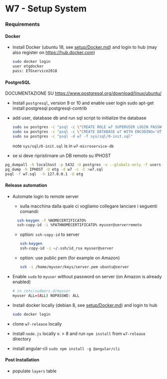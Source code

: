 # W7 - Setup System

### Requirements

#### Docker

- Install Docker (ubuntu 18, see [setup/Docker.md](setup/Docker.md)) and login to hub (may also register on https://hub.docker.com)

  ```bash
  sudo docker login
  user etgdocker
  pass: ETGservice2018
  ```

#### PostgreSQL
  DOCUMENTAZIONE SU https://www.postgresql.org/download/linux/ubuntu/


- Install `postgresql`, version 9 or 10 and enable user login
  sudo apt-get install postgresql postgresql-contrib




- add user, database db and run sql script to initialize the database
  ```bash
  sudo su postgres -c "psql -c \"CREATE ROLE w7 SUPERUSER LOGIN PASSWORD 'w7-project'\" "
  sudo su postgres -c "psql -c \"CREATE DATABASE w7 WITH ENCODING='UTF8' OWNER=w7 CONNECTION LIMIT=-1;\" "
  sudo su postgres -c "psql -d w7 -f sys/sql/0-init.sql"
  ```
  
  note `sys/sql/0-init.sql` is in `w7-microservice-db`


- se si deve ripristirnare un DB remoto su IPHOST
```bash
pg_dumpall -h localhost -p 5432 -U postgres -v --globals-only -f users.sql
pg_dump -h IPHOST -U etg -d w7 -c -C >w7.sql
psql -f w7.sql  -h 127.0.0.1 -U etg
```

#### Release automation

- Automate login to remote server
  - sulla macchina dalla quale ci vogliamo collegare lanciare i seguenti comandi:
  ```bash
    ssh-keygen -f %NOMECERTIFICATO%
    ssh-copy-id -i %PATHNOMECERTIFICATO% myuser@serverremoto
  ```
  - option: ``ssh-copy-id`` to server
    ```bash
    ssh-keygen
    ssh-copy-id -i ~/.ssh/id_rsa myuser@server
    ```

  - option: use public pem (for example on Amazon)
    ```bash
    ssh -i /home/myuser/keys/server.pem ubuntu@server
    ```

- Enable `sudo` to `myuser` without password on server (on Amazon is already enabled)

  ```bash
  # in /etc/sudoers.d/myuser
  myuser ALL=(ALL) NOPASSWD: ALL
  ```

- Install docker locally (debian 8, see [setup/Docker.md](setup/Docker.md)) and login to hub

  ```bash
  sudo docker login
  ```

- clone `w7-release` locally 

- install `node.js` locally v. > 8 and run `npm install` from `w7-release` directory
- install angular-cli `sudo npm install -g @angular/cli`


#### Post Installation

- populate `layers` table
